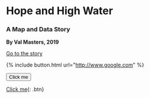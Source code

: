 # Hope and High Water
### A Map and Data Story

**By Val Masters, 2019**

[Go to the story](https://nbviewer.jupyter.org/github/valhella/highwater/blob/master/Louisiana_Edit.ipynb)


{% include button.html url="http://www.google.com" %}

<button name="button" onclick="http://www.google.com">Click me</button>

[Click me](http://www.google.com){: .btn}


